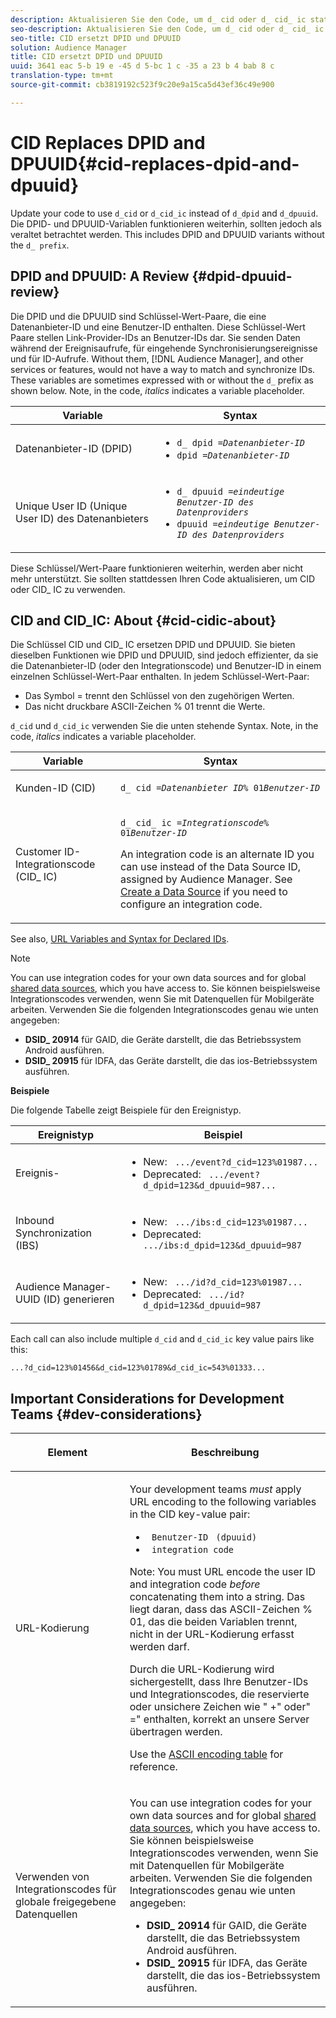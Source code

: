 ```yaml
---
description: Aktualisieren Sie den Code, um d_ cid oder d_ cid_ ic statt d_ dpid und d_ dpuuid zu verwenden. Die DPID- und DPUUID-Variablen funktionieren weiterhin, sollten jedoch als veraltet betrachtet werden. Dies schließt DPID- und DPUUID-Varianten ohne d_ präfix ein.
seo-description: Aktualisieren Sie den Code, um d_ cid oder d_ cid_ ic statt d_ dpid und d_ dpuuid zu verwenden. Die DPID- und DPUUID-Variablen funktionieren weiterhin, sollten jedoch als veraltet betrachtet werden. Dies schließt DPID- und DPUUID-Varianten ohne d_ präfix ein.
seo-title: CID ersetzt DPID und DPUUID
solution: Audience Manager
title: CID ersetzt DPID und DPUUID
uuid: 3641 eac 5-b 19 e -45 d 5-bc 1 c -35 a 23 b 4 bab 8 c
translation-type: tm+mt
source-git-commit: cb3819192c523f9c20e9a15ca5d43ef36c49e900

---
```



# CID Replaces DPID and DPUUID{#cid-replaces-dpid-and-dpuuid}

Update your code to use `d_cid` or `d_cid_ic` instead of `d_dpid` and `d_dpuuid`. Die DPID- und DPUUID-Variablen funktionieren weiterhin, sollten jedoch als veraltet betrachtet werden. This includes DPID and DPUUID variants without the `d_ prefix`.

## DPID and DPUUID: A Review {#dpid-dpuuid-review}

Die DPID und die DPUUID sind Schlüssel-Wert-Paare, die eine Datenanbieter-ID und eine Benutzer-ID enthalten. Diese Schlüssel-Wert Paare stellen Link-Provider-IDs an Benutzer-IDs dar. Sie senden Daten während der Ereignisaufrufe, für eingehende Synchronisierungsereignisse und für ID-Aufrufe. Without them, [!DNL Audience Manager], and other services or features, would not have a way to match and synchronize IDs. These variables are sometimes expressed with or without the `d_` prefix as shown below. Note, in the code, *italics* indicates a variable placeholder.

<table id="table_932B4416AE1E44E4A1E98D779D3B1ED5"> 
 <thead> 
  <tr> 
   <th colname="col1" class="entry"> Variable </th> 
   <th colname="col2" class="entry"> Syntax </th> 
  </tr> 
 </thead>
 <tbody> 
  <tr> 
   <td colname="col1"> <p>Datenanbieter-ID (DPID) </p> </td> 
   <td colname="col2"> 
    <ul id="ul_0567D39DCE784C20A81EC0845C7B1C6B"> 
     <li id="li_DDD8C18266314987A7C802918F4892A8"> <code>d_ dpid =<i>Datenanbieter-ID</i></code> </li> 
     <li id="li_80185558932E416698ABD71158303EA8"> <code>dpid =<i>Datenanbieter-ID</i></code> </li> 
    </ul> </td> 
  </tr> 
  <tr> 
   <td colname="col1"> <p>Unique User ID (Unique User ID) des Datenanbieters </p> </td> 
   <td colname="col2"> 
    <ul id="ul_EA7F769523B142CE8FF5886E5CDFF2D9"> 
     <li id="li_C984E2FF0A83495880BB87C610FA3F79"> <code>d_ dpuuid =<i>eindeutige Benutzer-ID des Datenproviders</i></code> </li> 
     <li id="li_DCFFAC995DCC49F489ACEFD97A06F877"> <code>dpuuid =<i>eindeutige Benutzer-ID des Datenproviders</i></code> </li> 
    </ul> </td> 
  </tr> 
 </tbody> 
</table>

Diese Schlüssel/Wert-Paare funktionieren weiterhin, werden aber nicht mehr unterstützt. Sie sollten stattdessen Ihren Code aktualisieren, um CID oder CID_ IC zu verwenden.

## CID and CID_IC: About {#cid-cidic-about}

Die Schlüssel CID und CID_ IC ersetzen DPID und DPUUID. Sie bieten dieselben Funktionen wie DPID und DPUUID, sind jedoch effizienter, da sie die Datenanbieter-ID (oder den Integrationscode) und Benutzer-ID in einem einzelnen Schlüssel-Wert-Paar enthalten. In jedem Schlüssel-Wert-Paar:

* Das Symbol = trennt den Schlüssel von den zugehörigen Werten.
* Das nicht druckbare ASCII-Zeichen % 01 trennt die Werte.

`d_cid` und `d_cid_ic` verwenden Sie die unten stehende Syntax. Note, in the code, *italics* indicates a variable placeholder.

<table id="table_0C8A4F8FDBC84416B4EB476F67BCFA8E"> 
 <thead> 
  <tr> 
   <th colname="col1" class="entry"> Variable </th> 
   <th colname="col2" class="entry"> Syntax </th> 
  </tr> 
 </thead>
 <tbody> 
  <tr> 
   <td colname="col1"> <p>Kunden-ID (CID) </p> </td> 
   <td colname="col2"> <p> <code>d_ cid =<i>Datenanbieter ID</i>% 01<i>Benutzer-ID</i></code> </p> </td> 
  </tr> 
  <tr> 
   <td colname="col1"> <p>Customer ID-Integrationscode (CID_ IC) </p> </td> 
   <td colname="col2"> <p> <code>d_ cid_ ic =<i>Integrationscode</i>% 01<i>Benutzer-ID</i></code> </p> <p> An <span class="term"> integration code</span> is an alternate ID you can use instead of the Data Source ID, assigned by <span class="keyword"> Audience Manager</span>. See <a href="../features/manage-datasources.md#create-data-source"> Create a Data Source</a> if you need to configure an integration code. </p> </td> 
  </tr> 
 </tbody> 
</table>

See also, [URL Variables and Syntax for Declared IDs](../features/declared-ids.md#variables-and-syntax).

>[!NOTE]
>
>You can use integration codes for your own data sources and for global [shared data sources](../features/datasources-list-and-settings.md#settings-menu-options), which you have access to. Sie können beispielsweise Integrationscodes verwenden, wenn Sie mit Datenquellen für Mobilgeräte arbeiten. Verwenden Sie die folgenden Integrationscodes genau wie unten angegeben:

* **DSID_ 20914** für GAID, die Geräte darstellt, die das Betriebssystem Android ausführen.
* **DSID_ 20915** für IDFA, das Geräte darstellt, die das ios-Betriebssystem ausführen.

**Beispiele**

Die folgende Tabelle zeigt Beispiele für den Ereignistyp.

<table id="table_097A58CCD6E64C4DB0652271A4F31AE8"> 
 <thead> 
  <tr> 
   <th colname="col1" class="entry"> Ereignistyp </th> 
   <th colname="col2" class="entry"> Beispiel  </th> 
  </tr>
 </thead>
 <tbody> 
  <tr> 
   <td colname="col1"> <p>Ereignis- </p> </td> 
   <td colname="col2"> 
    <ul id="ul_6EAB4188C6954512A28D1A8328794BCB"> 
     <li id="li_344AAEF1622343489E2AD6E2929CEA98">New: <code> .../event?d_cid=123%01987...</code> </li> 
     <li id="li_B673C1BA5AD24C46AB8F8232EF89CE89">Deprecated: <code> .../event?d_dpid=123&amp;d_dpuuid=987...</code> </li> 
    </ul> </td> 
  </tr> 
  <tr> 
   <td colname="col1"> <p>Inbound Synchronization (IBS) </p> </td> 
   <td colname="col2"> 
    <ul id="ul_78270745CBC2469B8CA9EDB7032B8F92"> 
     <li id="li_8C4620A04504442185F013F74E6B0647">New: <code> .../ibs:d_cid=123%01987...</code> </li> 
     <li id="li_2A8F761C76334C1BB097CF1A9D7E8429">Deprecated: <code> .../ibs:d_dpid=123&amp;d_dpuuid=987</code> </li> 
    </ul> </td> 
  </tr> 
  <tr> 
   <td colname="col1"> <p>Audience Manager-UUID (ID) generieren </p> </td> 
   <td colname="col2"> 
    <ul id="ul_EAA764DCFF7244F69ABF67ACEE13E579"> 
     <li id="li_18467A531FAF454A881CBD157BBFD6D2">New: <code> .../id?d_cid=123%01987...</code> </li> 
     <li id="li_433C33F7BC284362AC7CC3C9DC0BF471">Deprecated: <code> .../id?d_dpid=123&amp;d_dpuuid=987</code> </li> 
    </ul> </td> 
  </tr> 
 </tbody> 
</table>

Each call can also include multiple `d_cid` and `d_cid_ic` key value pairs like this:

```
...?d_cid=123%01456&d_cid=123%01789&d_cid_ic=543%01333...
```

## Important Considerations for Development Teams {#dev-considerations}

<table id="table_5DD068FAE68A42CDB49B6C064706802A"> 
 <thead> 
  <tr> 
   <th colname="col1" class="entry"> <p>Element </p> </th> 
   <th colname="col2" class="entry"> <p>Beschreibung </p> </th> 
  </tr>
 </thead>
 <tbody> 
  <tr> 
   <td colname="col1"> <p>URL-Kodierung </p> </td> 
   <td colname="col2"> <p>Your development teams <i>must</i> apply URL encoding to the following variables in the CID key-value pair: </p> <p> 
     <ul id="ul_66DCB63C60914057B2BE21F49D9A36CA"> 
      <li id="li_6D82B4DB40BB4BB0B8FAF5841577FAAC"><code> Benutzer-ID</code> <code> (dpuuid)</code> </li> 
      <li id="li_D2F94B07B0D84B09A5CDFA48518DDD62"><code> integration code</code> </li> 
     </ul> </p> <p> <p>Note: You must URL encode the user ID and integration code <i>before</i> concatenating them into a string. Das liegt daran, dass das ASCII-Zeichen % 01, das die beiden Variablen trennt, nicht in der URL-Kodierung erfasst werden darf. </p> </p> <p>Durch die URL-Kodierung wird sichergestellt, dass Ihre Benutzer-IDs und Integrationscodes, die reservierte oder unsichere Zeichen wie " +" oder" =" enthalten, korrekt an unsere Server übertragen werden. </p> <p>Use the <a href="https://www.w3schools.com/tags/ref_urlencode.asp" format="https" scope="external"> ASCII encoding table</a> for reference. </p> </td> 
  </tr> 
  <tr> 
   <td colname="col1"> <p>Verwenden von Integrationscodes für globale freigegebene Datenquellen </p> </td> 
   <td colname="col2"> <p>You can use integration codes for your own data sources and for global <a href="../features/datasources-list-and-settings.md#settings-menu-options"> shared data sources</a>, which you have access to. Sie können beispielsweise Integrationscodes verwenden, wenn Sie mit Datenquellen für Mobilgeräte arbeiten. Verwenden Sie die folgenden Integrationscodes genau wie unten angegeben: </p> <p> 
     <ul id="ul_B306EE96A3BD4CE982E113D5E23826CF"> 
      <li id="li_3340C7AFA9AB4105A2CCF3E476EC7552"> <b>DSID_ 20914</b> für GAID, die Geräte darstellt, die das Betriebssystem Android ausführen. </li> 
      <li id="li_779D9F08021043FCB233A0ABF5160C76"> <b>DSID_ 20915</b> für IDFA, das Geräte darstellt, die das ios-Betriebssystem ausführen. </li> 
     </ul> </p> </td> 
  </tr> 
 </tbody> 
</table>

